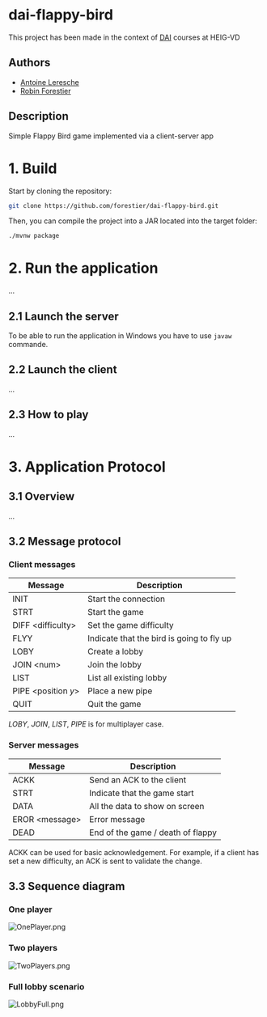 # dai-flappy-bird

This project has been made in the context of [DAI](https://github.com/heig-vd-dai-course/) courses at HEIG-VD

## Authors

- [Antoine Leresche](https://github.com/a2va)
- [Robin Forestier](https://github.com/forestierr)

## Description

Simple Flappy Bird game implemented via a client-server app

# 1. Build

Start by cloning the repository:
```bash
git clone https://github.com/forestier/dai-flappy-bird.git
```

Then, you can compile the project into a JAR located into the target folder:
```bash
./mvnw package
```

# 2. Run the application

...

## 2.1 Launch the server

To be able to run the application in Windows you have to use `javaw` commande.

## 2.2 Launch the client

...

## 2.3 How to play

...

# 3. Application Protocol

## 3.1 Overview

...

## 3.2 Message protocol

### Client messages

| Message               | Description                               |
|-----------------------|-------------------------------------------|
| INIT                  | Start the connection                      |
| STRT                  | Start the game                            |
| DIFF \<difficulty\>   | Set the game difficulty                   |
| FLYY                  | Indicate that the bird is going to fly up |
| LOBY                  | Create a lobby                            |
| JOIN \<num\>          | Join the lobby                            |
| LIST                  | List all existing lobby                   |
| PIPE \<position _y_\> | Place a new pipe                          |
| QUIT                  | Quit the game                             |

_LOBY_, _JOIN_, _LIST_, _PIPE_ is for multiplayer case.

### Server messages

| Message          | Description                       |
|------------------|-----------------------------------|
| ACKK             | Send an ACK to the client         |
| STRT             | Indicate that the game start      |
| DATA             | All the data to show on screen    |
| EROR \<message\> | Error message                     |
| DEAD             | End of the game / death of flappy |

ACKK can be used for basic acknowledgement. For example, if a client has set a new difficulty, an ACK is sent to 
validate the change.

## 3.3 Sequence diagram

### One player

![OnePlayer.png](docs/OnePlayer.png)

### Two players

![TwoPlayers.png](docs/TwoPlayers.png)

### Full lobby scenario

![LobbyFull.png](docs/LobbyFull.png)
